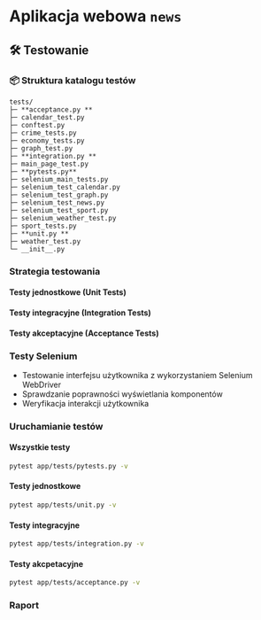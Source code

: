 # Aplikacja webowa `news`

## 🛠️ Testowanie

### 📦 Struktura katalogu testów
```
tests/                                                     
├─ **acceptance.py **                                         
├─ calendar_test.py                                       
├─ conftest.py                                            
├─ crime_tests.py                                         
├─ economy_tests.py                                       
├─ graph_test.py                                          
├─ **integration.py **                                        
├─ main_page_test.py                                      
├─ **pytests.py**                                             
├─ selenium_main_tests.py                                 
├─ selenium_test_calendar.py                              
├─ selenium_test_graph.py                                 
├─ selenium_test_news.py                                  
├─ selenium_test_sport.py                                 
├─ selenium_weather_test.py                               
├─ sport_tests.py                                         
├─ **unit.py **                                               
├─ weather_test.py                                        
└─ __init__.py
```                                           

### Strategia testowania

#### Testy jednostkowe (Unit Tests)

#### Testy integracyjne (Integration Tests)

#### Testy akceptacyjne (Acceptance Tests)

### Testy Selenium
- Testowanie interfejsu użytkownika z wykorzystaniem Selenium WebDriver
- Sprawdzanie poprawności wyświetlania komponentów
- Weryfikacja interakcji użytkownika

### Uruchamianie testów

#### Wszystkie testy
```bash
pytest app/tests/pytests.py -v
```

#### Testy jednostkowe
```bash
pytest app/tests/unit.py -v
```

#### Testy integracyjne
```bash
pytest app/tests/integration.py -v
```

#### Testy akcpetacyjne
```bash
pytest app/tests/acceptance.py -v
```

### Raport 

